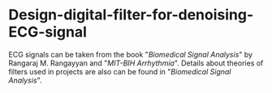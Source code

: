 # Design-digital-filter-for-denoising-ECG-signal
ECG signals can be taken from the book "*Biomedical Signal Analysis*" by Rangaraj M. Rangayyan and "*MIT-BIH Arrhythmia*". Details about theories of filters used in projects are also can be found in "*Biomedical Signal Analysis*".
